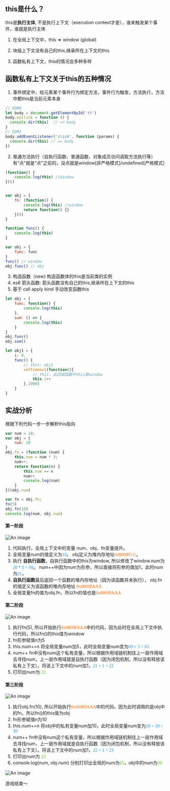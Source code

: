 ## this是什么？

this是**执行主体**, 不是执行上下文（execution context才是），谁来触发某个事件，谁就是执行主体

1. 在全局上下文中，this => window (global)

2. 块级上下文没有自己的this,继承所在上下文的this

3. 函数私有上下文，this的情况会多种多样

## 函数私有上下文关于this的五种情况

1. 事件绑定中，给元素某个事件行为绑定方法，事件行为触发，方法执行，方法中都this是当前元素本身

```js
// DOM0
let body = document.getElementById('tt')
body.onclick = function () {
  console.dir(this)  // => body
}
// DOM2
body.addEventListener('click', function (params) {
  console.dir(this) // => body
})
```

2. 普通方法执行（自执行函数、普通函数、对象成员访问调取方法执行等）
有“点”就是“点”之前的，没点就是window[非严格模式]/undefined[严格模式]

```js
(function() {
    console.log(this) //window
})()


var obj = {
    fn: (function() {
        console.log(this) //window
        return function() {}
    })()
}

function func() {
    console.log(this)
}

var obj = {
    func: func
}
func() // window
obj.func() // obj
```

3. 构造函数（new) 构造函数体的this是当前类的实例
4. es6 箭头函数: 箭头函数没有自己的this,继承所在上下文的this
5. 基于 call apply bind 手动改变函数this

```js
let obj = {
    func: function() {
        console.log(this)
    },
    sum: () => {
        console.log(this)
    }
}
obj.func()
obj.sum()

let obj1 = {
    i: 0,
    func() {
        // this: obj1
        setTimeout(function(){
            // this: 此回调函数中this是window
            this.i++
        },1000)
    }
}
```

## 实战分析

根据下列代码一步一步解析this指向
```js
var num = 10;
var obj = {
    num: 20
}
obj.fn = (function (num) {
    this.num = num * 3;
    num++;
    return function(n) {
        this.num += n
        num++
        console.log(num)
    }
})(obj.num)

var fn = obj.fn;
fn(5)
obj.fn(10)
console.log(num, obj.num)
```

#### 第一阶段

![An image](./images/this/1.png)
1. 代码执行，全局上下文中的变量 num、obj、fn变量提升。
2. 全局变量num的值定义为<font color=#1890ff face="黑体">10</font>， obj定义为堆内存地址<font color=#ff6a00 face="黑体">0x000fff111</font>。
3. 执行 **自执行函数**，自执行函数中的this为window, 所以修改了window.num为<font color=#1890ff face="黑体">20 * 3 = 60</font>。 num++中因为num为形参，所以直接将形参的值加1，此时num为<font color=#1890ff face="黑体">21</font>，
4. **自执行函数**最后返回一个函数的堆内存地址（因为该函数并未执行）， obj.fn的值定义为该函数的堆内存地址
<font color=#ff6a00 face="黑体">0x000fffAAA</font>
5. 全局变量fn的值为obj.fn，所以fn的值也是<font color=#ff6a00 face="黑体">0x000fffAAA</font>

#### 第二阶段

![An image](./images/this/2.png)
1. 执行fn(5), 所以开始执行<font color=#ff6a00 face="黑体">0x000fffAAA</font>中的代码，因为此时在全局上下文中执行代码，所以fn()的this值为window
2. fn形参赋值n为5
3. this.num+=n 将全局变量num加5，此时全局变量num变为<font color=#1890ff face="黑体">60 + 5 = 65</font>
4. num++ fn中没有num这个私有变量，所以根据作用域链机制往上一层作用域去寻找num，上一层作用域就是自执行函数（因为闭包机制，所以没有释放该私有上下文）。将该上下文中的num加1，<font color=#1890ff face="黑体">21 + 1 = 22</font>
5. 打印出num为 <font color=#52c41a face="黑体">22</font>

#### 第三阶段

![An image](./images/this/3.png)
1. 执行obj.fn(10), 所以开始执行<font color=#ff6a00 face="黑体">0x000fffAAA</font>中的代码，因为此时调用的是obj中的fn，所以fn()的this值为obj
2. fn形参赋值n为10
3. this.num+=n 将obj中的私有变量num加10，此时全局变量num变为<font color=#1890ff face="黑体">20 + 10 = 30</font>
4. num++ fn中没有num这个私有变量，所以根据作用域链机制往上一层作用域去寻找num，上一层作用域就是自执行函数（因为闭包机制，所以没有释放该私有上下文）。将该上下文中的num加1，<font color=#1890ff face="黑体">22 + 1 = 23</font>
5. 打印出num为 <font color=#52c41a face="黑体">23</font>
6. console.log(num, obj.num) 分别打印出全局的num为<font color=#52c41a face="黑体">65</font>，obj中的num为<font color=#52c41a face="黑体">30</font>

![An image](./images/this/4.png)

游戏结束～
